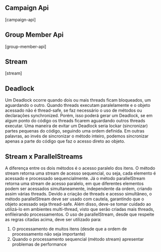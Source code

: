 ## Campaign Api
[campaign-api]
## Group Member Api
[group-member-api]
## Stream
[stream]

## Deadlock
Um Deadlock ocorre quando dois ou mais threads ficam bloqueados, um aguardando o outro.
Quando threads executam paralelamente e o objeto acessado não é thread-safe, se faz necessário o uso de métodos ou declarações synchronized.
Porém, isso poderá gerar um Deadlock, se em algum ponto do código os threads ficarem aguardando outros threads executar.
Uma maneira de evitar um Deadlock seria lockar (sincronizar) partes pequenas do código, seguindo uma ordem definida.
Em outras palavras, ao invés de sincronizar o método inteiro, podemos sincronizar apenas a parte do código que faz o acesso direto ao objeto.

## Stream x ParallelStreams
A diferença entre os dois métodos é o acesso paralelo dos itens.
O método stream retorna uma stream de acesso sequencial, ou seja, cada elemento é acessado e processado sequencialmente.
Já o método parallelStream retorna uma stream de acesso paralelo, em que diferentes elementos podem ser acessados simultaneamente, independente da ordem, criando assim várias threads.
Devido a criação de threads e acesso simultâneo, o método parallelStream deve ser usado com cautela, garantindo que o objeto acessado seja thread-safe.
Além disso, deve-se tomar cuidado ao utilizá-lo em ambientes multi-thread, visto que serão criadas mais threads, enfileirando processamentos.
O uso de parallelStream, desde que respeite as regras citadas acima, deve ser utilizado para:
 1. O processamento de muitos itens (desde que a ordem de processamento não seja importante)
 2. Quando o processamento sequencial (método stream) apresentar problemas de performance